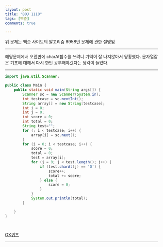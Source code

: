 ```yaml
---
layout: post
title: "BOJ 1110"
tags: [백준]
comments: true

---
```

위 문제는 백준 사이트의 알고리즘 8958번 문제에 관한 설명임<br>

---

해당문제에서 오랜만에 charAt함수를 쓰려니 기억이 잘 나지않아서 당황했다.
문자열같은 기초에 대해서 다시 한번 공부해야겠다는 생각이 들었다.

---
```java
import java.util.Scanner;

public class Main {
	public static void main(String args[]) {
		Scanner sc = new Scanner(System.in);
		int testcase = sc.nextInt();
		String array[] = new String[testcase];
		int i = 0;
		int j = 0;
		int score = 0;
		int total = 0;
		String test="";
		for (; i < testcase; i++) {
			array[i] = sc.next();
		}
		for (i = 0; i < testcase; i++) {
			score = 0;
			total = 0;
			test = array[i];
			for (j = 0; j < test.length(); j++) {
				if (test.charAt(j) == 'O') {
					score++;
					total += score;
				} else {
					score = 0;
				}
			}
			System.out.println(total);
		}

	}
}

      
```

<a href ="https://www.acmicpc.net/problem/8958">OX퀴즈</a>

---
